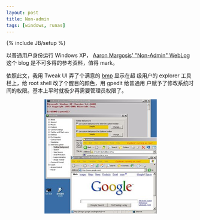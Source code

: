 ```yaml
---
layout: post
title: Non-admin
tags: [windows, runas]
---
```

{% include JB/setup %}

以普通用户身份运行 Windows XP，
<a href="http://blogs.msdn.com/aaron_margosis/archive/2004/06/23/163229.aspx">Aaron Margosis' "Non-Admin" WebLog</a>
这个 blog 是不可多得的参考资料，值得 mark。

依照此文，我用 Tweak UI 弄了个满意的 [bmp](/image/2007/runas-root.bmp) 显示在超
级用户的 explorer 工具栏上，给 root shell 改了个醒目的颜色，用 gpedit 给普通用
户赋予了修改系统时间的权限。基本上平时就极少再需要管理员权限了。

<center><a href="/image/2007/nonadmin.jpg"><img src="/image/2007/nonadmin-s.jpg" /></a></center>
